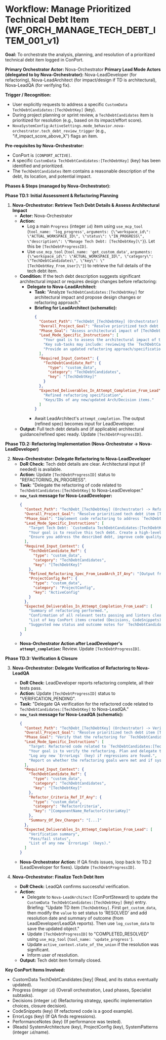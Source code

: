 # Workflow: Manage Prioritized Technical Debt Item (WF_ORCH_MANAGE_TECH_DEBT_ITEM_001_v1)

**Goal:** To orchestrate the analysis, planning, and resolution of a prioritized technical debt item logged in ConPort.

**Primary Orchestrator Actor:** Nova-Orchestrator
**Primary Lead Mode Actors (delegated to by Nova-Orchestrator):** Nova-LeadDeveloper (for refactoring), Nova-LeadArchitect (for impact/design if TD is architectural), Nova-LeadQA (for verifying fix).

**Trigger / Recognition:**

- User explicitly requests to address a specific `CustomData TechDebtCandidates:[TechDebtKey]` (key).
- During project planning or sprint review, a `TechDebtCandidates` item is prioritized for resolution (e.g., based on its impact/effort score).
- `NovaSystemConfig:ActiveSettings.mode_behavior.nova-orchestrator.tech_debt_review_trigger` (e.g., "if_impact_score_above_X") flags an item.

**Pre-requisites by Nova-Orchestrator:**

- ConPort is `[CONPORT_ACTIVE]`.
- A specific `CustomData TechDebtCandidates:[TechDebtKey]` (key) has been identified and prioritized.
- The `TechDebtCandidates` item contains a reasonable description of the debt, its location, and potential impact.

**Phases & Steps (managed by Nova-Orchestrator):**

**Phase TD.1: Initial Assessment & Refactoring Planning**

1.  **Nova-Orchestrator: Retrieve Tech Debt Details & Assess Architectural Impact**
    - **Actor:** Nova-Orchestrator
    - **Action:**
      - Log a main `Progress` (integer `id`) item using `use_mcp_tool` (`tool_name: 'log_progress'`, `arguments: {\"workspace_id\": \"ACTUAL_WORKSPACE_ID\", \"status\": \"IN_PROGRESS\", \"description\": \"Manage Tech Debt: [TechDebtKey]\"}`). Let this be `[TechDebtProgressID]`.
      - Use `use_mcp_tool` (`tool_name: 'get_custom_data'`, `arguments: {\"workspace_id\": \"ACTUAL_WORKSPACE_ID\", \"category\": \"TechDebtCandidates\", \"key\": \"[TechDebtKey_From_User]\"}`) to retrieve the full details of the tech debt item.
    - **Condition:** If the tech debt description suggests significant architectural impact or requires design changes before refactoring:
      - **Delegate to Nova-LeadArchitect:**
        - **Task:** "Analyze `TechDebtCandidates:[TechDebtKey]` for architectural impact and propose design changes or refactoring approach."
        - **Briefing for LeadArchitect (schematic):**
          ```json
          {
            "Context_Path": "TechDebt_[TechDebtKey] (Orchestrator) -> ArchAnalysis (LeadArchitect)",
            "Overall_Project_Goal": "Resolve prioritized tech debt item [TechDebtKey].",
            "Phase_Goal": "Assess architectural impact of [TechDebtKey] and define/refine refactoring design if needed.",
            "Lead_Mode_Specific_Instructions": [
              "Your goal is to assess the architectural impact of this tech debt. Create a high-level plan and delegate atomic tasks to your specialists as needed.",
              "Key sub-tasks may include: reviewing the `TechDebtCandidates` item, analyzing related code, determining if fixing this requires architectural changes or a specific design pattern, and documenting these changes in `SystemArchitecture` or as a `Decision`.",
              "Provide an updated refactoring approach/specification for LeadDeveloper."
            ],
            "Required_Input_Context": {
              "TechDebtCandidate_Ref": {
                "type": "custom_data",
                "category": "TechDebtCandidates",
                "key": "[TechDebtKey]"
              }
            },
            "Expected_Deliverables_In_Attempt_Completion_From_Lead": [
              "Refined refactoring specification",
              "Keys/IDs of any new/updated Arch/Decision items."
            ]
          }
          ```
        - Await LeadArchitect's `attempt_completion`. The output (refined spec) becomes input for LeadDeveloper.
    - **Output:** Full tech debt details and (if applicable) architectural guidance/refined spec ready. Update `[TechDebtProgressID]`.

**Phase TD.2: Refactoring Implementation (Nova-Orchestrator -> Nova-LeadDeveloper)**

2.  **Nova-Orchestrator: Delegate Refactoring to Nova-LeadDeveloper**
    - **DoR Check:** Tech debt details are clear. Architectural input (if needed) is available.
    - **Action:** Update `[TechDebtProgressID]` status to "REFACTORING_IN_PROGRESS".
    - **Task:** "Delegate the refactoring of code related to `TechDebtCandidates:[TechDebtKey]` to Nova-LeadDeveloper."
    - **`new_task` message for Nova-LeadDeveloper:**
      ```json
      {
        "Context_Path": "TechDebt_[TechDebtKey] (Orchestrator) -> Refactor (LeadDeveloper)",
        "Overall_Project_Goal": "Resolve prioritized tech debt item [TechDebtKey].",
        "Phase_Goal": "Implement code refactoring to address `TechDebtCandidates:[TechDebtKey]`, ensuring all tests pass and quality standards are met.",
        "Lead_Mode_Specific_Instructions": [
          "Target Tech Debt: `CustomData TechDebtCandidates:[TechDebtKey]` (key).",
          "Your goal is to resolve this tech debt. Create a high-level plan, log it, and use your single-step execution loop to manage your specialists (CodeRefactorer, TestAutomator). You may consult `.nova/workflows/nova-leaddeveloper/WF_DEV_TECHDEBT_REFACTOR_COMPONENT_001_v1.md` for a reference process.",
          "Ensure you address the described debt, improve code quality/performance as specified, and ensure no regressions by running all relevant tests."
        ],
        "Required_Input_Context": {
          "TechDebtCandidate_Ref": {
            "type": "custom_data",
            "category": "TechDebtCandidates",
            "key": "[TechDebtKey]"
          },
          "Refined_Refactoring_Spec_From_LeadArch_If_Any": "[Output from LeadArchitect in TD.1, or null]",
          "ProjectConfig_Ref": {
            "type": "custom_data",
            "category": "ProjectConfig",
            "key": "ActiveConfig"
          }
        },
        "Expected_Deliverables_In_Attempt_Completion_From_Lead": [
          "Summary of refactoring performed.",
          "Confirmation of all relevant tests passing and linters clean.",
          "List of key ConPort items created (Decisions, CodeSnippets).",
          "Suggested new status and outcome notes for `TechDebtCandidates:[TechDebtKey]`."
        ]
      }
      ```
    - **Nova-Orchestrator Action after LeadDeveloper's `attempt_completion`:** Review. Update `[TechDebtProgressID]`.

**Phase TD.3: Verification & Closure**

3.  **Nova-Orchestrator: Delegate Verification of Refactoring to Nova-LeadQA**

    - **DoR Check:** LeadDeveloper reports refactoring complete, all their tests pass.
    - **Action:** Update `[TechDebtProgressID]` status to "VERIFICATION_PENDING".
    - **Task:** "Delegate QA verification for the refactored code related to `TechDebtCandidates:[TechDebtKey]` to Nova-LeadQA."
    - **`new_task` message for Nova-LeadQA (schematic):**
      ```json
      {
        "Context_Path": "TechDebt_[TechDebtKey] (Orchestrator) -> VerifyRefactor (LeadQA)",
        "Overall_Project_Goal": "Resolve prioritized tech debt item [TechDebtKey].",
        "Phase_Goal": "Verify that the refactoring for `TechDebtCandidates:[TechDebtKey]` was successful, introduced no regressions, and achieved its quality goals.",
        "Lead_Mode_Specific_Instructions": [
          "Target: Refactored code related to `TechDebtCandidates:[TechDebtKey]`. Dev changes summary: [From LeadDev's output].",
          "Your goal is to verify the refactoring. Plan and delegate tasks to your specialists to run targeted regression tests and performance tests (if applicable).",
          "Log any new `ErrorLogs` (key) if regressions are found.",
          "Report on whether the refactoring goals were met and if system stability is maintained."
        ],
        "Required_Input_Context": {
          "TechDebtCandidate_Ref": {
            "type": "custom_data",
            "category": "TechDebtCandidates",
            "key": "[TechDebtKey]"
          },
          "Refactor_Criteria_Ref_If_Any": {
            "type": "custom_data",
            "category": "RefactorCriteria",
            "key": "[ComponentName_RefactorCriteriaKey]"
          },
          "Summary_Of_Dev_Changes": "[...]"
        },
        "Expected_Deliverables_In_Attempt_Completion_From_Lead": [
          "Verification summary",
          "Pass/fail status",
          "List of any new `ErrorLogs` (keys)."
        ]
      }
      ```
    - **Nova-Orchestrator Action:** If QA finds issues, loop back to TD.2 (LeadDeveloper for fixes). Update `[TechDebtProgressID]`.

4.  **Nova-Orchestrator: Finalize Tech Debt Item**
    - **DoR Check:** LeadQA confirms successful verification.
    - **Action:**
      - Delegate to `Nova-LeadArchitect` (ConPortSteward) to update the `CustomData TechDebtCandidates:[TechDebtKey]` (key) entry. Briefing: "Update TD item `[TechDebtKey]`. First `get_custom_data`, then modify the `value` to set status to 'RESOLVED' and add resolution date and summary of outcome (from LeadDeveloper/LeadQA reports). Then use `log_custom_data` to save the updated object."
      - Update `[TechDebtProgressID]` to "COMPLETED_RESOLVED" using `use_mcp_tool` (`tool_name: 'update_progress'`).
      - Update `active_context.state_of_the_union` if the resolution was significant.
      - Inform user of resolution.
    - **Output:** Tech debt item formally closed.

**Key ConPort Items Involved:**

- CustomData TechDebtCandidates:[key] (Read, and its status eventually updated).
- Progress (integer `id`) (Overall orchestration, Lead phases, Specialist subtasks).
- Decisions (integer `id`) (Refactoring strategy, specific implementation choices, closure decision).
- CodeSnippets (key) (If refactored code is a good example).
- ErrorLogs (key) (If QA finds regressions).
- PerformanceNotes (key) (If performance was tested).
- (Reads) SystemArchitecture (key), ProjectConfig (key), SystemPatterns (integer `id`/name).
